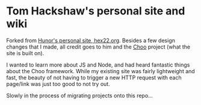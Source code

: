 # Tom Hackshaw's personal site and wiki

Forked from [Hunor's personal site, hex22.org](https://github.com/kodedninja/hex22.org). Besides a few design changes that I made, all credit goes to him and the [Choo](https://choo.io) project (what the site is built on).

I wanted to learn more about JS and Node, and had heard fantastic things about the Choo framework. While my existing site was fairly lightweight and fast, the beauty of not having to trigger a new HTTP request with each page/link was just too good to not try out. 

Slowly in the process of migrating projects onto this repo...
